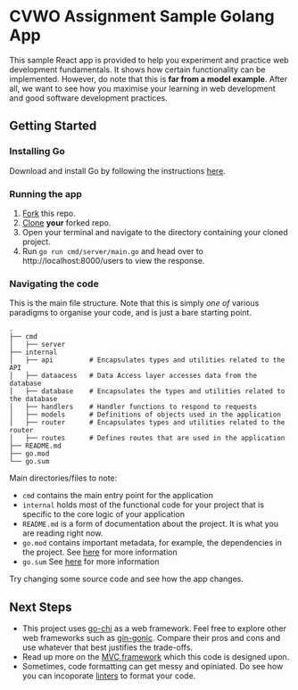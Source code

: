 # CVWO Assignment Sample Golang App

This sample React app is provided to help you experiment and practice web development fundamentals.
It shows how certain functionality can be implemented.
However, do note that this is **far from a model example**.
After all, we want to see how you maximise your learning in web development
and good software development practices.

## Getting Started

### Installing Go

Download and install Go by following the instructions [here](https://go.dev/doc/install).

### Running the app
1. [Fork](https://docs.github.com/en/get-started/quickstart/fork-a-repo#forking-a-repository) this repo.
2. [Clone](https://docs.github.com/en/get-started/quickstart/fork-a-repo#cloning-your-forked-repository) **your** forked repo.
3. Open your terminal and navigate to the directory containing your cloned project.
4. Run `go run cmd/server/main.go` and head over to http://localhost:8000/users to view the response.


### Navigating the code
This is the main file structure. Note that this is simply *one of* various paradigms to organise your code, and is just a bare starting point.
```
.
├── cmd
│   ├── server
├── internal
│   ├── api         # Encapsulates types and utilities related to the API
│   ├── dataacess   # Data Access layer accesses data from the database
│   ├── database    # Encapsulates the types and utilities related to the database
│   ├── handlers    # Handler functions to respond to requests
│   ├── models      # Definitions of objects used in the application
│   ├── router      # Encapsulates types and utilities related to the router
│   ├── routes      # Defines routes that are used in the application
├── README.md
├── go.mod
└── go.sum
```

Main directories/files to note:
* `cmd` contains the main entry point for the application
* `internal` holds most of the functional code for your project that is specific to the core logic of your application
* `README.md` is a form of documentation about the project. It is what you are reading right now.
* `go.mod` contains important metadata, for example, the dependencies in the project. See [here](https://go.dev/ref/mod) for more information
* `go.sum` See [here](https://go.dev/ref/mod) for more information

Try changing some source code and see how the app changes.

## Next Steps

* This project uses [go-chi](https://github.com/go-chi/chi) as a web framework. Feel free to explore other web frameworks such as [gin-gonic](https://github.com/gin-gonic/gin). Compare their pros and cons and use whatever that best justifies the trade-offs.
* Read up more on the [MVC framework](https://developer.mozilla.org/en-US/docs/Glossary/MVC) which this code is designed upon.
* Sometimes, code formatting can get messy and opiniated. Do see how you can incoporate [linters](https://github.com/golangci/golangci-lint) to format your code.
